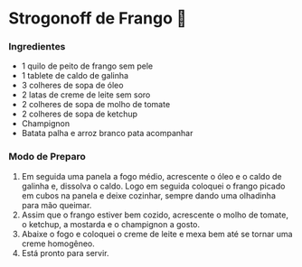 # Strogonoff de Frango :chicken:

### Ingredientes

- 1 quilo de peito de frango sem pele 
- 1 tablete de caldo de galinha
- 3 colheres de sopa de óleo 
- 2 latas de creme de leite sem soro 
- 2 colheres de sopa de molho de tomate
- 2 colheres de sopa de ketchup 
- Champignon 
- Batata palha e arroz branco pata acompanhar  

### Modo de Preparo

1.  Em seguida uma panela a fogo médio, acrescente o óleo e o caldo de galinha e, dissolva o caldo. Logo em seguida coloquei o frango picado em cubos na panela e deixe cozinhar, sempre dando uma olhadinha para mão queimar.
2.  Assim que o frango estiver bem cozido, acrescente o molho de tomate, o ketchup, a mostarda e o champignon a gosto. 
3.  Abaixe o fogo e coloquei o creme de leite e mexa bem até se tornar uma creme homogêneo. 
4.  Está pronto para servir.